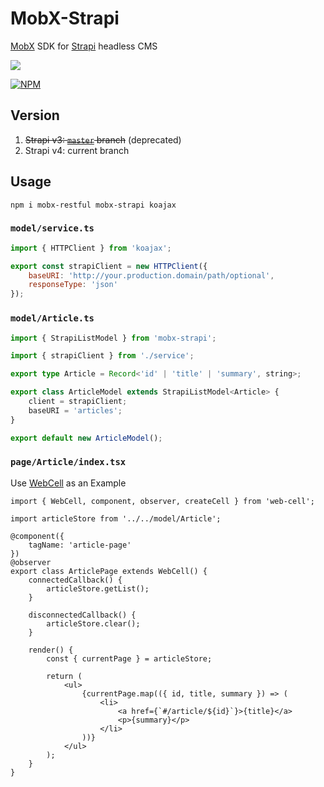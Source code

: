# MobX-Strapi

[MobX][1] SDK for [Strapi][2] headless CMS

[![](https://raw.githubusercontent.com/sindresorhus/awesome/main/media/mentioned-badge.svg)][5]

[![NPM](https://nodei.co/npm/mobx-strapi.png?downloads=true&downloadRank=true&stars=true)][6]

## Version

1. ~~Strapi v3: [`master`][3] branch~~ (deprecated)
2. Strapi v4: current branch

## Usage

```shell
npm i mobx-restful mobx-strapi koajax
```

### `model/service.ts`

```javascript
import { HTTPClient } from 'koajax';

export const strapiClient = new HTTPClient({
    baseURI: 'http://your.production.domain/path/optional',
    responseType: 'json'
});
```

### `model/Article.ts`

```typescript
import { StrapiListModel } from 'mobx-strapi';

import { strapiClient } from './service';

export type Article = Record<'id' | 'title' | 'summary', string>;

export class ArticleModel extends StrapiListModel<Article> {
    client = strapiClient;
    baseURI = 'articles';
}

export default new ArticleModel();
```

### `page/Article/index.tsx`

Use [WebCell][7] as an Example

```tsx
import { WebCell, component, observer, createCell } from 'web-cell';

import articleStore from '../../model/Article';

@component({
    tagName: 'article-page'
})
@observer
export class ArticlePage extends WebCell() {
    connectedCallback() {
        articleStore.getList();
    }

    disconnectedCallback() {
        articleStore.clear();
    }

    render() {
        const { currentPage } = articleStore;

        return (
            <ul>
                {currentPage.map(({ id, title, summary }) => (
                    <li>
                        <a href={`#/article/${id}`}>{title}</a>
                        <p>{summary}</p>
                    </li>
                ))}
            </ul>
        );
    }
}
```

[1]: https://mobx.js.org/
[2]: https://strapi.io/
[3]: https://github.com/idea2app/MobX-RESTful/tree/master
[5]: https://github.com/strapi/awesome-strapi
[6]: https://nodei.co/npm/mobx-strapi/
[7]: https://github.com/EasyWebApp/WebCell
